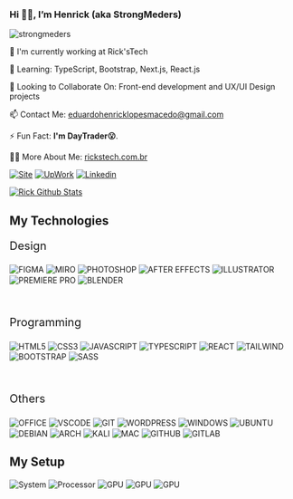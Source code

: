 ### Hi 👋🏻, I’m Henrick (aka StrongMeders)

<p align="left"> <img src="https://komarev.com/ghpvc/?username=strongmeders&label=Profile%20views&color=76d2e5&style=flat" alt="strongmeders" /></p>

📝 I'm currently working at Rick'sTech

🌱 Learning: TypeScript, Bootstrap, Next.js, React.js

👯 Looking to Collaborate On: Front-end development and UX/UI Design projects

📫 Contact Me: eduardohenricklopesmacedo@gmail.com

⚡ Fun Fact: <strong>I'm DayTrader😮</strong>.

👨‍💻 More About Me: <a href="rickstech.com.br">rickstech.com.br</a>

[![Site](https://img.shields.io/website?label=rickstech.com.br&style=for-the-badge&url=https://rickstech.com.br/)](https://rickstech.com.br)
[![UpWork](https://img.shields.io/badge/UpWork-6FDA44?style=for-the-badge&logo=Upwork&logoColor=white)](https://www.upwork.com/freelancers/~01a6800e7b877d7385?mp_source=share)
[![Linkedin](https://img.shields.io/badge/LinkedIn-0077B5?style=for-the-badge&logo=linkedin&logoColor=white)](https://linkedin.com/in/eduardohenricklopesmacedo)

[![Rick Github Stats](https://github-readme-stats.vercel.app/api/top-langs/?username=maykbrito&theme=dark&hide_border=true&locale=en&layout=compact&bg_color=151b23)](https://github.com/StrongMeders)

## My Technologies
<div>
<p style="font-size:20px">Design</p>
  <img align="center" alt="FIGMA" src="https://img.shields.io/badge/Figma-F24E1E?style=for-the-badge&logo=figma&logoColor=white">
  <img align="center" alt="MIRO" src="https://img.shields.io/badge/Miro-050038?style=for-the-badge&logo=Miro&logoColor=white">
  <img align="center" alt="PHOTOSHOP" src="https://img.shields.io/badge/Adobe%20Photoshop-31A8FF?style=for-the-badge&logo=Adobe%20Photoshop&logoColor=black">
  <img align="center" alt="AFTER EFFECTS" src="https://img.shields.io/badge/Adobe%20after%20affects-CF96FD?style=for-the-badge&logo=Adobe%20after%20effects&logoColor=393665">
  <img align="center" alt="ILLUSTRATOR" src="https://img.shields.io/badge/Adobe%20Illustrator-FF9A00?style=for-the-badge&logo=adobe%20illustrator&logoColor=white">
  <img align="center" alt="PREMIERE PRO" src="https://img.shields.io/badge/Adobe%20Premiere%20Pro-9999FF?style=for-the-badge&logo=Adobe%20Premiere%20Pro&logoColor=white">
  <img align="center" alt="BLENDER" src="https://img.shields.io/badge/blender-%23F5792A.svg?style=for-the-badge&logo=blender&logoColor=white">
  </br>
  </br>
  </br>
<p style="font-size:20px">Programming</p>
  <img align="center" alt="HTML5" src="https://img.shields.io/badge/HTML5-E34F26?style=for-the-badge&logo=html5&logoColor=white">
  <img align="center" alt="CSS3" src="https://img.shields.io/badge/CSS3-1572B6?style=for-the-badge&logo=css3&logoColor=white">
  <img align="center" alt="JAVASCRIPT" src="https://img.shields.io/badge/JavaScript-323330?style=for-the-badge&logo=javascript&logoColor=F7DF1E">
  <img align="center" alt="TYPESCRIPT" src="https://img.shields.io/badge/TypeScript-007ACC?style=for-the-badge&logo=typescript&logoColor=white">
  <img align="center" alt="REACT" src="https://img.shields.io/badge/React-20232A?style=for-the-badge&logo=react&logoColor=61DAFB">
  <img align="center" alt="TAILWIND" src="https://img.shields.io/badge/Tailwind_CSS-38B2AC?style=for-the-badge&logo=tailwind-css&logoColor=white">
  <img align="center" alt="BOOTSTRAP" src="https://img.shields.io/badge/Bootstrap-563D7C?style=for-the-badge&logo=bootstrap&logoColor=white">
  <img align="center" alt="SASS" src="https://img.shields.io/badge/Sass-CC6699?style=for-the-badge&logo=sass&logoColor=white">
  </br>
  </br>
  </br>
<p style="font-size:20px">Others</p>
  <img align="center" alt="OFFICE" src="https://img.shields.io/badge/Microsoft_Office-D83B01?style=for-the-badge&logo=microsoft-office&logoColor=whit"> 
  <img align="center" alt="VSCODE" src="https://img.shields.io/badge/Visual_Studio_Code-0078D4?style=for-the-badge&logo=visual%20studio%20code&logoColor=white">
  <img align="center" alt="GIT" src="https://img.shields.io/badge/GIT-E44C30?style=for-the-badge&logo=git&logoColor=white">
  <img align="center" alt="WORDPRESS" src="https://img.shields.io/badge/Wordpress-21759B?style=for-the-badge&logo=wordpress&logoColor=white">
  <img align="center" alt="WINDOWS" src="https://img.shields.io/badge/Windows-0078D6?style=for-the-badge&logo=windows&logoColor=white">
  <img align="center" alt="UBUNTU" src="https://img.shields.io/badge/Ubuntu-E95420?style=for-the-badge&logo=ubuntu&logoColor=white">
  <img align="center" alt="DEBIAN" src="https://img.shields.io/badge/Debian-A81D33?style=for-the-badge&logo=debian&logoColor=white">
  <img align="center" alt="ARCH" src="https://img.shields.io/badge/Arch_Linux-1793D1?style=for-the-badge&logo=arch-linux&logoColor=white">
  <img align="center" alt="KALI" src="https://img.shields.io/badge/Kali_Linux-557C94?style=for-the-badge&logo=kali-linux&logoColor=white">
  <img align="center" alt="MAC" src="https://img.shields.io/badge/mac%20os-000000?style=for-the-badge&logo=apple&logoColor=white">
  <img align="center" alt="GITHUB" src="https://img.shields.io/badge/GitHub-100000?style=for-the-badge&logo=github&logoColor=white">
  <img align="center" alt="GITLAB" src="https://img.shields.io/badge/GitLab-330F63?style=for-the-badge&logo=gitlab&logoColor=white">
  
  ## My Setup
  
  <img align="center" alt="System" src="https://img.shields.io/badge/Windows 11-Pro-0078D6?style=for-the-badge&logo=windows&logoColor=white">
  <img align="center" alt="Processor" src="https://img.shields.io/badge/AMD-Ryzen_7_5700X-ED1C24?style=for-the-badge&logo=amd&logoColor=white">
  <img align="center" alt="GPU" src="https://img.shields.io/badge/NVIDIA-RTX4060-76B900?style=for-the-badge&logo=nvidia&logoColor=white">
  <img align="center" alt="GPU" src="https://img.shields.io/badge/RAM- 50GB Asgard Valkyrie v5-76B900?style=for-the-badge&color=ff2424">
  <img align="center" alt="GPU" src="https://img.shields.io/badge/SSD-1TB 4500Mb/s NVME-76B900?style=for-the-badge">
</div>
